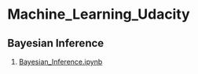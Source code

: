 # Machine_Learning_Udacity

## Bayesian Inference
1. [Bayesian_Inference.ipynb](Bayesian_Inference.ipynb.ipynb)
